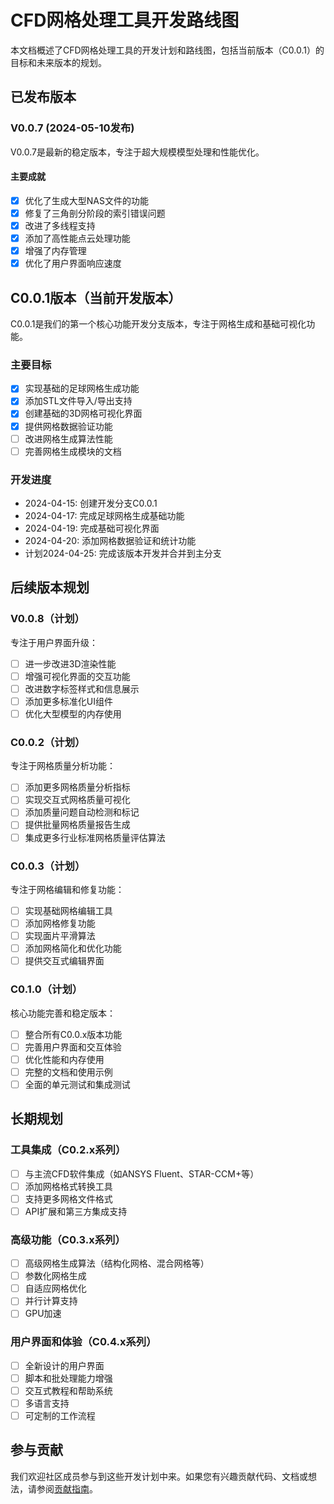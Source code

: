 # CFD网格处理工具开发路线图

本文档概述了CFD网格处理工具的开发计划和路线图，包括当前版本（C0.0.1）的目标和未来版本的规划。

## 已发布版本

### V0.0.7 (2024-05-10发布)

V0.0.7是最新的稳定版本，专注于超大规模模型处理和性能优化。

#### 主要成就

- [x] 优化了生成大型NAS文件的功能
- [x] 修复了三角剖分阶段的索引错误问题
- [x] 改进了多线程支持
- [x] 添加了高性能点云处理功能
- [x] 增强了内存管理
- [x] 优化了用户界面响应速度

## C0.0.1版本（当前开发版本）

C0.0.1是我们的第一个核心功能开发分支版本，专注于网格生成和基础可视化功能。

### 主要目标

- [x] 实现基础的足球网格生成功能
- [x] 添加STL文件导入/导出支持
- [x] 创建基础的3D网格可视化界面
- [x] 提供网格数据验证功能
- [ ] 改进网格生成算法性能
- [ ] 完善网格生成模块的文档

### 开发进度

- 2024-04-15: 创建开发分支C0.0.1
- 2024-04-17: 完成足球网格生成基础功能
- 2024-04-19: 完成基础可视化界面
- 2024-04-20: 添加网格数据验证和统计功能
- 计划2024-04-25: 完成该版本开发并合并到主分支

## 后续版本规划

### V0.0.8（计划）

专注于用户界面升级：

- [ ] 进一步改进3D渲染性能
- [ ] 增强可视化界面的交互功能
- [ ] 改进数字标签样式和信息展示
- [ ] 添加更多标准化UI组件
- [ ] 优化大型模型的内存使用

### C0.0.2（计划）

专注于网格质量分析功能：

- [ ] 添加更多网格质量分析指标
- [ ] 实现交互式网格质量可视化
- [ ] 添加质量问题自动检测和标记
- [ ] 提供批量网格质量报告生成
- [ ] 集成更多行业标准网格质量评估算法

### C0.0.3（计划）

专注于网格编辑和修复功能：

- [ ] 实现基础网格编辑工具
- [ ] 添加网格修复功能
- [ ] 实现面片平滑算法
- [ ] 添加网格简化和优化功能
- [ ] 提供交互式编辑界面

### C0.1.0（计划）

核心功能完善和稳定版本：

- [ ] 整合所有C0.0.x版本功能
- [ ] 完善用户界面和交互体验
- [ ] 优化性能和内存使用
- [ ] 完整的文档和使用示例
- [ ] 全面的单元测试和集成测试

## 长期规划

### 工具集成（C0.2.x系列）

- [ ] 与主流CFD软件集成（如ANSYS Fluent、STAR-CCM+等）
- [ ] 添加网格格式转换工具
- [ ] 支持更多网格文件格式
- [ ] API扩展和第三方集成支持

### 高级功能（C0.3.x系列）

- [ ] 高级网格生成算法（结构化网格、混合网格等）
- [ ] 参数化网格生成
- [ ] 自适应网格优化
- [ ] 并行计算支持
- [ ] GPU加速

### 用户界面和体验（C0.4.x系列）

- [ ] 全新设计的用户界面
- [ ] 脚本和批处理能力增强
- [ ] 交互式教程和帮助系统
- [ ] 多语言支持
- [ ] 可定制的工作流程

## 参与贡献

我们欢迎社区成员参与到这些开发计划中来。如果您有兴趣贡献代码、文档或想法，请参阅[贡献指南](../CONTRIBUTING.md)。 